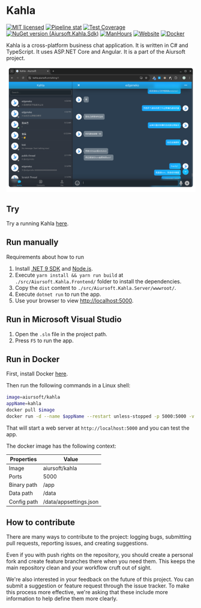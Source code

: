 # Kahla

[![MIT licensed](https://img.shields.io/badge/license-MIT-blue.svg)](https://gitlab.aiursoft.com/aiursoft/kahla/-/blob/master/LICENSE)
[![Pipeline stat](https://gitlab.aiursoft.com/aiursoft/kahla/badges/master/pipeline.svg)](https://gitlab.aiursoft.com/aiursoft/kahla/-/pipelines)
[![Test Coverage](https://gitlab.aiursoft.com/aiursoft/kahla/badges/master/coverage.svg)](https://gitlab.aiursoft.com/aiursoft/kahla/-/pipelines)
[![NuGet version (Aiursoft.Kahla.Sdk)](https://img.shields.io/nuget/v/Aiursoft.Kahla.Sdk.svg)](https://www.nuget.org/packages/Aiursoft.Kahla.Sdk/)
[![ManHours](https://manhours.aiursoft.cn/r/gitlab.aiursoft.com/aiursoft/kahla.svg)](https://gitlab.aiursoft.com/aiursoft/kahla/-/commits/master?ref_type=heads)
[![Website](https://img.shields.io/website?url=https%3A%2F%2Fkahla.aiursoft.cn%2F)](https://kahla.aiursoft.cn)
[![Docker](https://img.shields.io/docker/pulls/aiursoft/kahla.svg)](https://hub.docker.com/r/aiursoft/kahla)

Kahla is a cross-platform business chat application. It is written in C# and TypeScript. It uses ASP.NET Core and Angular. It is a part of the Aiursoft project.

![overview](./screenshot.png)


## Try

Try a running Kahla [here](https://kahla.aiursoft.cn).

## Run manually

Requirements about how to run

1. Install [.NET 9 SDK](http://dot.net/) and [Node.js](https://nodejs.org/).
2. Execute `yarn install && yarn run build` at `./src/Aiursoft.Kahla.Frontend/` folder to install the dependencies.
3. Copy the `dist` content to `./src/Aiursoft.Kahla.Server/wwwroot/`.
4. Execute `dotnet run` to run the app.
5. Use your browser to view [http://localhost:5000](http://localhost:5000).

## Run in Microsoft Visual Studio

1. Open the `.sln` file in the project path.
2. Press `F5` to run the app.

## Run in Docker

First, install Docker [here](https://docs.docker.com/get-docker/).

Then run the following commands in a Linux shell:

```bash
image=aiursoft/kahla
appName=kahla
docker pull $image
docker run -d --name $appName --restart unless-stopped -p 5000:5000 -v /var/www/$appName:/data $image
```

That will start a web server at `http://localhost:5000` and you can test the app.

The docker image has the following context:

| Properties  | Value                           |
|-------------|---------------------------------|
| Image       | aiursoft/kahla                  |
| Ports       | 5000                            |
| Binary path | /app                            |
| Data path   | /data                           |
| Config path | /data/appsettings.json          |

## How to contribute

There are many ways to contribute to the project: logging bugs, submitting pull requests, reporting issues, and creating suggestions.

Even if you with push rights on the repository, you should create a personal fork and create feature branches there when you need them. This keeps the main repository clean and your workflow cruft out of sight.

We're also interested in your feedback on the future of this project. You can submit a suggestion or feature request through the issue tracker. To make this process more effective, we're asking that these include more information to help define them more clearly.
